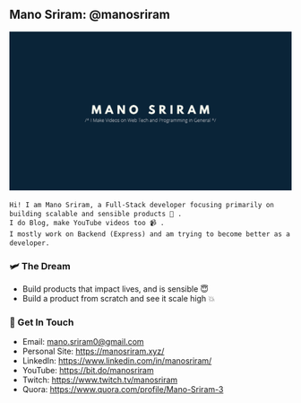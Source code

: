 ## Mano Sriram: @manosriram

![Mano Sriram](https://github.com/manosriram/manosriram/blob/master/YT_ART.png)

```
Hi! I am Mano Sriram, a Full-Stack developer focusing primarily on building scalable and sensible products 📖 .
I do Blog, make YouTube videos too 📹 .
I mostly work on Backend (Express) and am trying to become better as a developer.
```

### 🛩 The Dream

-   Build products that impact lives, and is sensible 😇
-   Build a product from scratch and see it scale high 💥

### 📱 Get In Touch

-   Email: mano.sriram0@gmail.com
-   Personal Site: https://manosriram.xyz/
-   LinkedIn: https://www.linkedin.com/in/manosriram/
-   YouTube: https://bit.do/manosriram
-   Twitch: https://www.twitch.tv/manosriram
-   Quora: https://www.quora.com/profile/Mano-Sriram-3
